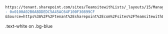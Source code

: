 ```diff
https://tenant.sharepoint.com/sites/TeamsitewithLists/_layouts/15/ManageContentType.aspx?ctype=
- 0x0100A02B0ABDDEDC5A45AC64F100F30899CF
&Source=https%3A%2F%2Ftenant%2Esharepoint%2Ecom%2Fsites%2FTeamsitewithLists%2F%5Flayouts%2F15%2Fmngctype%2Easpx
```
<div class="text-white bg-blue mb-2">
  .text-white on .bg-blue
</div>
